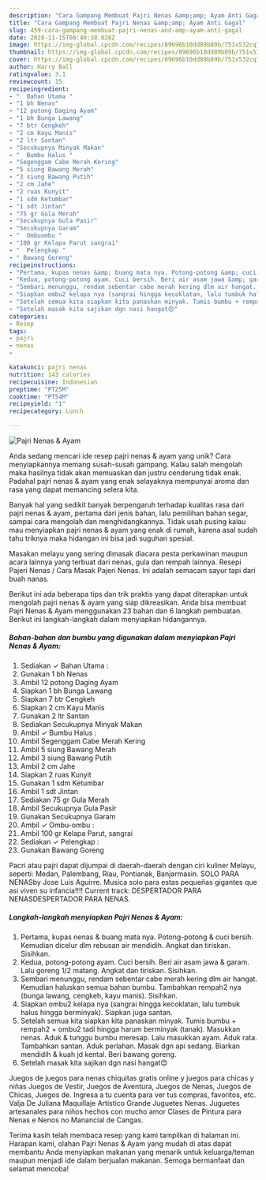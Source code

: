 ```yaml
---
description: "Cara Gampang Membuat Pajri Nenas &amp;amp; Ayam Anti Gagal"
title: "Cara Gampang Membuat Pajri Nenas &amp;amp; Ayam Anti Gagal"
slug: 459-cara-gampang-membuat-pajri-nenas-and-amp-ayam-anti-gagal
date: 2020-11-15T00:40:38.028Z
image: https://img-global.cpcdn.com/recipes/89696b10dd89b89b/751x532cq70/pajri-nenas-ayam-foto-resep-utama.jpg
thumbnail: https://img-global.cpcdn.com/recipes/89696b10dd89b89b/751x532cq70/pajri-nenas-ayam-foto-resep-utama.jpg
cover: https://img-global.cpcdn.com/recipes/89696b10dd89b89b/751x532cq70/pajri-nenas-ayam-foto-resep-utama.jpg
author: Harry Ball
ratingvalue: 3.1
reviewcount: 15
recipeingredient:
- "  Bahan Utama "
- "1 bh Nenas"
- "12 potong Daging Ayam"
- "1 bh Bunga Lawang"
- "7 btr Cengkeh"
- "2 cm Kayu Manis"
- "2 ltr Santan"
- "Secukupnya Minyak Makan"
- "  Bumbu Halus "
- "Segenggam Cabe Merah Kering"
- "5 siung Bawang Merah"
- "3 siung Bawang Putih"
- "2 cm Jahe"
- "2 ruas Kunyit"
- "1 sdm Ketumbar"
- "1 sdt Jintan"
- "75 gr Gula Merah"
- "Secukupnya Gula Pasir"
- "Secukupnya Garam"
- "  Ombuombu "
- "100 gr Kelapa Parut sangrai"
- "  Pelengkap "
- " Bawang Goreng"
recipeinstructions:
- "Pertama, kupas nenas &amp; buang mata nya. Potong-potong &amp; cuci bersih. Kemudian dicelur dlm rebusan air mendidih. Angkat dan tiriskan. Sisihkan."
- "Kedua, potong-potong ayam. Cuci bersih. Beri air asam jawa &amp; garam. Lalu goreng 1/2 matang. Angkat dan tiriskan. Sisihkan."
- "Sembari menunggu, rendam sebentar cabe merah kering dlm air hangat. Kemudian haluskan semua bahan bumbu. Tambahkan rempah2 nya (bunga lawang, cengkeh, kayu manis). Sisihkan."
- "Siapkan ombu2 kelapa nya (sangrai hingga kecoklatan, lalu tumbuk halus hingga berminyak). Siapkan juga santan."
- "Setelah semua kita siapkan kita panaskan minyak. Tumis bumbu + rempah2 + ombu2 tadi hingga harum berminyak (tanak). Masukkan nenas. Aduk &amp; tunggu bumbu meresap. Lalu masukkan ayam. Aduk rata. Tambahkan santan. Aduk perlahan. Masak dgn api sedang. Biarkan mendidih &amp; kuah jd kental. Beri bawang goreng."
- "Setelah masak kita sajikan dgn nasi hangat😍"
categories:
- Resep
tags:
- pajri
- nenas
- 

katakunci: pajri nenas  
nutrition: 143 calories
recipecuisine: Indonesian
preptime: "PT25M"
cooktime: "PT54M"
recipeyield: "1"
recipecategory: Lunch

---
```



![Pajri Nenas &amp; Ayam](https://img-global.cpcdn.com/recipes/89696b10dd89b89b/751x532cq70/pajri-nenas-ayam-foto-resep-utama.jpg)

Anda sedang mencari ide resep pajri nenas &amp; ayam yang unik? Cara menyiapkannya memang susah-susah gampang. Kalau salah mengolah maka hasilnya tidak akan memuaskan dan justru cenderung tidak enak. Padahal pajri nenas &amp; ayam yang enak selayaknya mempunyai aroma dan rasa yang dapat memancing selera kita.

Banyak hal yang sedikit banyak berpengaruh terhadap kualitas rasa dari pajri nenas &amp; ayam, pertama dari jenis bahan, lalu pemilihan bahan segar, sampai cara mengolah dan menghidangkannya. Tidak usah pusing kalau mau menyiapkan pajri nenas &amp; ayam yang enak di rumah, karena asal sudah tahu triknya maka hidangan ini bisa jadi suguhan spesial.

Masakan melayu yang sering dimasak diacara pesta perkawinan maupun acara lainnya yang terbuat dari nenas, gula dan rempah lainnya. Resepi Pajeri Nenas / Cara Masak Pajeri Nenas. Ini adalah semacam sayur tapi dari buah nanas.


Berikut ini ada beberapa tips dan trik praktis yang dapat diterapkan untuk mengolah pajri nenas &amp; ayam yang siap dikreasikan. Anda bisa membuat Pajri Nenas &amp; Ayam menggunakan 23 bahan dan 6 langkah pembuatan. Berikut ini langkah-langkah dalam menyiapkan hidangannya.

<!--inarticleads1-->

##### Bahan-bahan dan bumbu yang digunakan dalam menyiapkan Pajri Nenas &amp; Ayam:

1. Sediakan  ✓ Bahan Utama :
1. Gunakan 1 bh Nenas
1. Ambil 12 potong Daging Ayam
1. Siapkan 1 bh Bunga Lawang
1. Siapkan 7 btr Cengkeh
1. Siapkan 2 cm Kayu Manis
1. Gunakan 2 ltr Santan
1. Sediakan Secukupnya Minyak Makan
1. Ambil  ✓ Bumbu Halus :
1. Ambil Segenggam Cabe Merah Kering
1. Ambil 5 siung Bawang Merah
1. Ambil 3 siung Bawang Putih
1. Ambil 2 cm Jahe
1. Siapkan 2 ruas Kunyit
1. Gunakan 1 sdm Ketumbar
1. Ambil 1 sdt Jintan
1. Sediakan 75 gr Gula Merah
1. Ambil Secukupnya Gula Pasir
1. Gunakan Secukupnya Garam
1. Ambil  ✓ Ombu-ombu :
1. Ambil 100 gr Kelapa Parut, sangrai
1. Sediakan  ✓ Pelengkap :
1. Gunakan  Bawang Goreng


Pacri atau pajri dapat dijumpai di daerah-daerah dengan ciri kuliner Melayu, seperti: Medan, Palembang, Riau, Pontianak, Banjarmasin. SOLO PARA NENASby Jose Luis Aguirre. Musica solo para estas pequeñas gigantes que asi viven su infancia!!!! Current track: DESPERTADOR PARA NENASDESPERTADOR PARA NENAS. 

<!--inarticleads2-->

##### Langkah-langkah menyiapkan Pajri Nenas &amp; Ayam:

1. Pertama, kupas nenas &amp; buang mata nya. Potong-potong &amp; cuci bersih. Kemudian dicelur dlm rebusan air mendidih. Angkat dan tiriskan. Sisihkan.
1. Kedua, potong-potong ayam. Cuci bersih. Beri air asam jawa &amp; garam. Lalu goreng 1/2 matang. Angkat dan tiriskan. Sisihkan.
1. Sembari menunggu, rendam sebentar cabe merah kering dlm air hangat. Kemudian haluskan semua bahan bumbu. Tambahkan rempah2 nya (bunga lawang, cengkeh, kayu manis). Sisihkan.
1. Siapkan ombu2 kelapa nya (sangrai hingga kecoklatan, lalu tumbuk halus hingga berminyak). Siapkan juga santan.
1. Setelah semua kita siapkan kita panaskan minyak. Tumis bumbu + rempah2 + ombu2 tadi hingga harum berminyak (tanak). Masukkan nenas. Aduk &amp; tunggu bumbu meresap. Lalu masukkan ayam. Aduk rata. Tambahkan santan. Aduk perlahan. Masak dgn api sedang. Biarkan mendidih &amp; kuah jd kental. Beri bawang goreng.
1. Setelah masak kita sajikan dgn nasi hangat😍


Juegos de juegos para nenas chiquitas gratis online y juegos para chicas y niñas Juegos de Vestir, Juegos de Aventura, Juegos de Nenas, Juegos de Chicas, Juegos de. Ingresa a tu cuenta para ver tus compras, favoritos, etc. Valja De Juliana Maquillaje Artístico Grande Juguetes Nenas. Juguetes artesanales para niños hechos con mucho amor Clases de Pintura para Nenas e Nenos no Manancial de Cangas. 

Terima kasih telah membaca resep yang kami tampilkan di halaman ini. Harapan kami, olahan Pajri Nenas &amp; Ayam yang mudah di atas dapat membantu Anda menyiapkan makanan yang menarik untuk keluarga/teman maupun menjadi ide dalam berjualan makanan. Semoga bermanfaat dan selamat mencoba!
